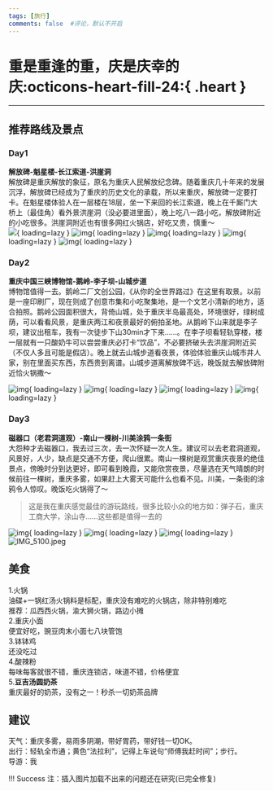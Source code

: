 ```yaml
---
tags: [旅行]
comments: false  #评论，默认不开启
---
```


# 重是重逢的重，庆是庆幸的庆:octicons-heart-fill-24:{ .heart }

<!-- 如是我闻：重庆，我要生活四年的城市，准确来说应该是求学四年，重庆是一座有温度的城市。山城，勒是雾都，重庆火锅……我在重庆最大的感叹是:重庆适合生存而不适合生活。这里虽然有着浓浓的烟火气，但一方水土养一方人，出来求学后方才感受到家乡才是真正的“家”，这里没有胡辣汤，没有烩面，没有家乡话，有的是我初来重庆求学所怀揣着的知进的梦想，重庆将是我人生的二次起点，少年终会远行。我爱重庆，爱这里的山水，爱这里每一个平凡的平凡。   -->
***
## 推荐路线及景点 

### <b>Day1  
解放碑-魁星楼-长江索道-洪崖洞</b>  
解放碑是重庆解放的象征，原名为重庆人民解放纪念碑。随着重庆几十年来的发展沉浮，解放碑已经成为了重庆的历史文化的承载，所以来重庆，解放碑一定要打卡。在魁星楼体验人在一层楼在18层，坐一下来回的长江索道，晚上在千厮门大桥上（最佳角）看外景洪崖洞（没必要进里面），晚上吃八一路小吃，解放碑附近的小吃很多。洪崖洞附近也有很多网红火锅店，好吃又贵，慎重～  
![](https://user-assets.sxlcdn.com/images/951476/FgQBzVo59j-UaYEaP7S_7Ggi7Ezh.jpeg?imageMogr2/strip/auto-orient/thumbnail/1920x9000%3E/quality/90!/interlace/1/format/jpeg){ loading=lazy }
![img](https://user-assets.sxlcdn.com/images/951476/Fv_QWS_bV_dNq5yhxOVdjvM5JS76.jpeg?imageMogr2/strip/auto-orient/thumbnail/1920x9000%3E/quality/90!/interlace/1/format/jpeg){ loading=lazy }
![img](https://user-assets.sxlcdn.com/images/951476/FpXtSjhdaH3ZlEddbhiMU1BDxyGM.jpeg?imageMogr2/strip/auto-orient/thumbnail/1920x9000%3E/quality/90!/interlace/1/format/jpeg){ loading=lazy }
![img](https://user-assets.sxlcdn.com/images/951476/FkaW7f-AFpESs9-l-AE1UYtszmpv.jpeg?imageMogr2/strip/auto-orient/thumbnail/1920x9000%3E/quality/90!/interlace/1/format/jpeg){ loading=lazy }
![img](https://user-assets.sxlcdn.com/images/951476/FmyGFPLxOV_uz6GdBz4N2BA20LmH.jpeg?imageMogr2/strip/auto-orient/thumbnail/1920x9000%3E/quality/90!/interlace/1/format/jpeg){ loading=lazy }

### <b>Day2  
重庆中国三峡博物馆-鹅岭-李子坝-山城步道</b>  
博物馆值得一去。鹅岭二厂文创公园，《从你的全世界路过》在这里有取景。以前是一座印刷厂，现在则成了创意市集和小吃聚集地，是一个文艺小清新的地方，适合拍照。鹅岭公园面积很大，背倚山城，处于重庆半岛最高处，环境很好，绿树成荫，可以看看风景，是重庆两江和夜景最好的俯拍圣地。从鹅岭下山来就是李子坝，建议出租车，我有一次徒步下山30min才下来……。在李子坝看轻轨穿楼，楼一层就有一只酸奶牛可以尝尝重庆必打卡“饮品”，不必要挤破头去洪崖洞附近买（不仅人多且可能是假店）。晚上就去山城步道看夜景，体验体验重庆山城市井人家，别在里面买东西，东西贵到离谱。山城步道离解放碑不远，晚饭就去解放碑附近恰火锅撒～  

![img](https://user-assets.sxlcdn.com/images/951476/FhxvkaLwmWTSzrHzWiaiz6ucMPxo.jpeg?imageMogr2/strip/auto-orient/thumbnail/1920x9000%3E/quality/90!/interlace/1/format/jpeg){ loading=lazy }
![img](https://user-assets.sxlcdn.com/images/951476/FmGeEmsPYrTAM1XjDyfsKS-HqCsV.jpeg?imageMogr2/strip/auto-orient/thumbnail/1920x9000%3E/quality/90!/interlace/1/format/jpeg){ loading=lazy }
![img](https://user-assets.sxlcdn.com/images/951476/Fqf-8lnBd_SktXV09InWkJr0A0nk.jpeg?imageMogr2/strip/auto-orient/thumbnail/1920x9000%3E/quality/90!/interlace/1/format/jpeg){ loading=lazy }
![img](https://user-assets.sxlcdn.com/images/951476/FhXRRqdBUPIgbSi5ocHtzkGYV9ud.jpeg?imageMogr2/strip/auto-orient/thumbnail/1920x9000%3E/quality/90!/interlace/1/format/jpeg){ loading=lazy }

### <b>Day3
磁器口（老君洞道观）-南山一棵树-川美涂鸦一条街</b>  
大怨种才去磁器口，我去过三次，去一次怀疑一次人生。建议可以去老君洞道观，风景好，人少，缺点是交通不方便，爬山很累。南山一棵树是观赏重庆夜景的绝佳景点，傍晚时分到达更好，即可看到晚霞，又能欣赏夜景，尽量选在天气晴朗的时候前往一棵树，重庆多雾，如果赶上大雾天可能什么也看不见。川美，一条街的涂鸦令人惊叹。晚饭吃火锅得了～  

> 这是我在重庆感觉最佳的游玩路线，很多比较小众的地方如：弹子石，重庆工商大学，涂山寺……这些都是值得一去的 

![img](https://user-assets.sxlcdn.com/images/951476/FoXzUynf3qZqlrC-9p3h7pxdGCd_.jpeg?imageMogr2/strip/auto-orient/thumbnail/1920x9000%3E/quality/90!/interlace/1/format/jpeg){ loading=lazy }
![img](https://user-assets.sxlcdn.com/images/951476/FnRDb8Fa36amGcNcu5GMIMzZuPlZ.jpeg?imageMogr2/strip/auto-orient/thumbnail/1920x9000%3E/quality/90!/interlace/1/format/jpeg){ loading=lazy }
![img](https://user-assets.sxlcdn.com/images/951476/Ftvkwv7lVYmuKomjRsV_irH0nOVs.jpeg?imageMogr2/strip/auto-orient/thumbnail/1920x9000%3E/quality/90!/interlace/1/format/jpeg){ loading=lazy }
![IMG_5100.jpeg](https://s2.loli.net/2024/02/02/Lhw3xFiJYVaNTI9.jpg)
## 美食   
1.火锅  
油碟+一锅红汤火锅料是标配，重庆没有难吃的火锅店，除非特别难吃  
推荐：瓜西西火锅，渝大狮火锅，路边小摊  
2.重庆小面  
便宜好吃，豌豆肉末小面七八块管饱  
3.钵钵鸡  
还没吃过  
4.酸辣粉  
每味每客就很不错，重庆连锁店，味道不错，价格便宜  
5.**豆吉汤圆奶茶**  
重庆最好的奶茶，没有之一！秒杀一切奶茶品牌  

## 建议  

天气：重庆多雾，易雨多阴潮，带好胃药，带好钱一切OK。    
出行：轻轨全市通；黄色“法拉利”，记得上车说句“师傅我赶时间”；步行。  
导游：我  

!!! Success
    注：插入图片加载不出来的问题还在研究(已完全修复)